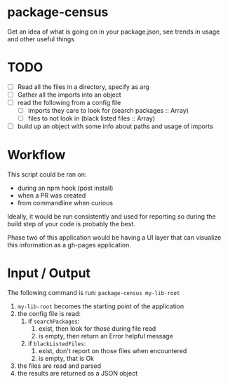 # package-census
Get an idea of what is going on in your package.json, see trends in usage and other useful things

# TODO
- [ ] Read all the files in a directory, specify as arg
- [ ] Gather all the imports into an object
- [ ] read the following from a config file
   - [ ] imports they care to look for (search packages :: Array)
   - [ ] files to not look in (black listed files :: Array)
- [ ] build up an object with some info about paths and usage of imports

# Workflow
This script could be ran on:
- during an npm hook (post install)
- when a PR was created
- from commandline when curious

Ideally, it would be run consistently and used for reporting so during the build
step of your code is probably the best.

Phase two of this application would be having a UI layer that can visualize this
information as a gh-pages application.

# Input / Output
The following command is run:
`package-census my-lib-root`

1. `my-lib-root` becomes the starting point of the application
1. the config file is read:
    1. if `searchPackages`:
        1. exist, then look for those during file read
        1. is empty, then return an Error helpful message
    1. if `blackListedFiles`:
        1. exist, don't report on those files when encountered
        1. is empty, that is Ok
1. the files are read and parsed
1. the results are returned as a JSON object

